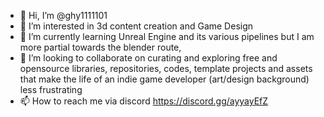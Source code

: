 - 👋 Hi, I’m @ghy1111101
- 👀 I’m interested in 3d content creation and Game Design
- 🌱 I’m currently learning Unreal Engine and its various pipelines but I am more partial towards the blender route, 
- 💞️ I’m looking to collaborate on curating and exploring free and opensource libraries, repositories, codes, template projects and assets that make the life of an indie game developer (art/design background) less frustrating
- 📫 How to reach me via discord https://discord.gg/ayyayEfZ

<!---
ghy1111101/ghy1111101 is a ✨ special ✨ repository because its `README.md` (this file) appears on your GitHub profile.
You can click the Preview link to take a look at your changes.
--->
